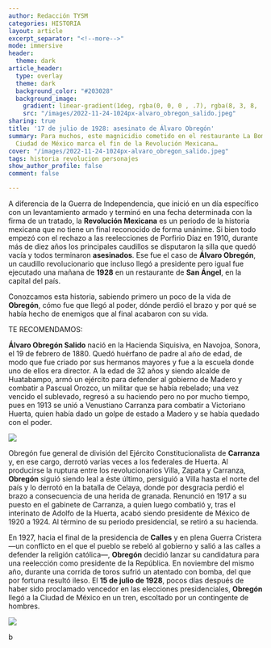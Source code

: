 ```yaml
---
author: Redacción TYSM
categories: HISTORIA
layout: article
excerpt_separator: "<!--more-->"
mode: immersive
header:
  theme: dark
article_header:
  type: overlay
  theme: dark
  background_color: "#203028"
  background_image:
    gradient: linear-gradient(1deg, rgba(0, 0, 0 , .7), rgba(8, 3, 8, .9))
    src: "/images/2022-11-24-1024px-alvaro_obregon_salido.jpeg"
sharing: true
title: '17 de julio de 1928: asesinato de Álvaro Obregón'
summary: Para muchos, este magnicidio cometido en el restaurante La Bombilla de la
  Ciudad de México marca el fin de la Revolución Mexicana…
cover: "/images/2022-11-24-1024px-alvaro_obregon_salido.jpeg"
tags: historia revolucion personajes
show_author_profile: false
comment: false

---
```

A diferencia de la Guerra de Independencia, que inició en un día específico con un levantamiento armado y terminó en una fecha determinada con la firma de un tratado, la **Revolución Mexicana** es un periodo de la historia mexicana que no tiene un final reconocido de forma unánime. Si bien todo empezó con el rechazo a las reelecciones de Porfirio Díaz en 1910, durante más de diez años los principales caudillos se disputaron la silla que quedó vacía y todos terminaron **asesinados**. Ese fue el caso de **Álvaro Obregón**, un caudillo revolucionario que incluso llegó a presidente pero igual fue ejecutado una mañana de **1928** en un restaurante de **San Ángel**, en la capital del país.

Conozcamos esta historia, sabiendo primero un poco de la vida de **Obregón**, cómo fue que llegó al poder, dónde perdió el brazo y por qué se había hecho de enemigos que al final acabaron con su vida.

TE RECOMENDAMOS:

**Álvaro Obregón Salido** nació en la Hacienda Siquisiva, en Navojoa, Sonora, el 19 de febrero de 1880. Quedó huérfano de padre al año de edad, de modo que fue criado por sus hermanos mayores y fue a la escuela donde uno de ellos era director. A la edad de 32 años y siendo alcalde de Huatabampo, armó un ejército para defender al gobierno de Madero y combatir a Pascual Orozco, un militar que se había rebelado; una vez vencido el sublevado, regresó a su haciendo pero no por mucho tiempo, pues en 1913 se unió a Venustiano Carranza para combatir a Victoriano Huerta, quien había dado un golpe de estado a Madero y se había quedado con el poder.

![](https://upload.wikimedia.org/wikipedia/commons/thumb/b/b7/Obreg%C3%B3n_Salido%2C_%C3%81lvaro.jpg/834px-Obreg%C3%B3n_Salido%2C_%C3%81lvaro.jpg)

Obregón fue general de división del Ejército Constitucionalista de **Carranza** y, en ese cargo, derrotó varias veces a los federales de Huerta. Al producirse la ruptura entre los revolucionarios Villa, Zapata y Carranza, **Obregón** siguió siendo leal a éste último, persiguió a Villa hasta el norte del país y lo derrotó en la batalla de Celaya, donde por desgracia perdió el brazo a consecuencia de una herida de granada. Renunció en 1917 a su puesto en el gabinete de Carranza, a quien luego combatió y, tras el interinato de Adolfo de la Huerta, acabó siendo presidente de México de 1920 a 1924. Al término de su periodo presidencial, se retiró a su hacienda.

En 1927, hacia el final de la presidencia de **Calles** y en plena Guerra Cristera —un conflicto en el que el pueblo se rebeló al gobierno y salió a las calles a defender la religión católica—, **Obregón** decidió lanzar su candidatura para una reelección como presidente de la República. En noviembre del mismo año, durante una corrida de toros sufrió un atentado con bomba, del que por fortuna resultó ileso. El **15 de julio de 1928**, pocos días después de haber sido proclamado vencedor en las elecciones presidenciales, **Obregón** llegó a la Ciudad de México en un tren, escoltado por un contingente de hombres.

![](https://upload.wikimedia.org/wikipedia/commons/thumb/1/19/OBREGON%2C_ALVARO._GENERAL_OF_MEXICO_LCCN2016868544.jpg/754px-OBREGON%2C_ALVARO._GENERAL_OF_MEXICO_LCCN2016868544.jpg)

b